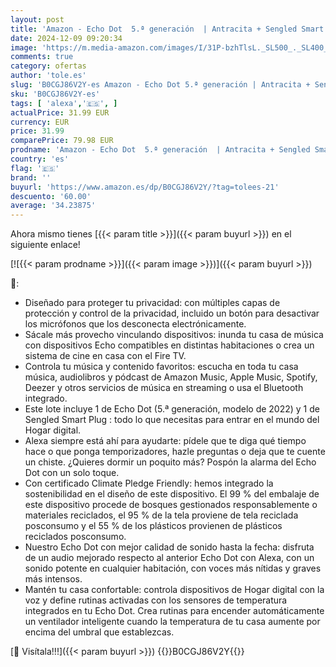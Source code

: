 ```yaml
---
layout: post
title: 'Amazon - Echo Dot  5.ª generación  | Antracita + Sengled Smart Plug  compatible con Alexa - Kit de inicio de Hogar digital'
date: 2024-12-09 09:20:34
image: 'https://m.media-amazon.com/images/I/31P-bzhTlsL._SL500_._SL400_.jpg'
comments: true
category: ofertas
author: 'tole.es'
slug: 'B0CGJ86V2Y-es Amazon - Echo Dot 5.ª generación | Antracita + Sengled...'
sku: 'B0CGJ86V2Y-es'
tags: [ 'alexa','🇪🇸', ]
actualPrice: 31.99 EUR
currency: EUR
price: 31.99
comparePrice: 79.98 EUR
prodname: 'Amazon - Echo Dot  5.ª generación  | Antracita + Sengled Smart Plug  compatible con Alexa - Kit de inicio de Hogar digital'
country: 'es'
flag: '🇪🇸'
brand: ''
buyurl: 'https://www.amazon.es/dp/B0CGJ86V2Y/?tag=tolees-21'
descuento: '60.00'
average: '34.23875'
---
```


Ahora mismo tienes [{{< param title >}}]({{< param buyurl >}}) en el siguiente enlace!

[![{{< param prodname >}}]({{< param image >}})]({{< param buyurl >}})

🔎:

- Diseñado para proteger tu privacidad: con múltiples capas de protección y control de la privacidad, incluido un botón para desactivar los micrófonos que los desconecta electrónicamente.
- Sácale más provecho vinculando dispositivos: inunda tu casa de música con dispositivos Echo compatibles en distintas habitaciones o crea un sistema de cine en casa con el Fire TV.
- Controla tu música y contenido favoritos: escucha en toda tu casa música, audiolibros y pódcast de Amazon Music, Apple Music, Spotify, Deezer y otros servicios de música en streaming o usa el Bluetooth integrado.
- Este lote incluye 1 de Echo Dot (5.ª generación, modelo de 2022) y 1 de Sengled Smart Plug : todo lo que necesitas para entrar en el mundo del Hogar digital.
- Alexa siempre está ahí para ayudarte: pídele que te diga qué tiempo hace o que ponga temporizadores, hazle preguntas o deja que te cuente un chiste. ¿Quieres dormir un poquito más? Pospón la alarma del Echo Dot con un solo toque.
- Con certificado Climate Pledge Friendly: hemos integrado la sostenibilidad en el diseño de este dispositivo. El 99 % del embalaje de este dispositivo procede de bosques gestionados responsablemente o materiales reciclados, el 95 % de la tela proviene de tela reciclada posconsumo y el 55 % de los plásticos provienen de plásticos reciclados posconsumo.
- Nuestro Echo Dot con mejor calidad de sonido hasta la fecha: disfruta de un audio mejorado respecto al anterior Echo Dot con Alexa, con un sonido potente en cualquier habitación, con voces más nítidas y graves más intensos.
- Mantén tu casa confortable: controla dispositivos de Hogar digital con la voz y define rutinas activadas con los sensores de temperatura integrados en tu Echo Dot. Crea rutinas para encender automáticamente un ventilador inteligente cuando la temperatura de tu casa aumente por encima del umbral que establezcas.

[🛒 Visítala!!!]({{< param buyurl >}})
{{<world>}}B0CGJ86V2Y{{</world>}}
